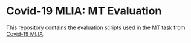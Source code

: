 # Covid-19 MLIA: MT Evaluation
This repository contains the evaluation scripts used in the [MT task](http://eval.covid19-mlia.eu/task3/) from [Covid-19 MLIA](http://eval.covid19-mlia.eu/).
